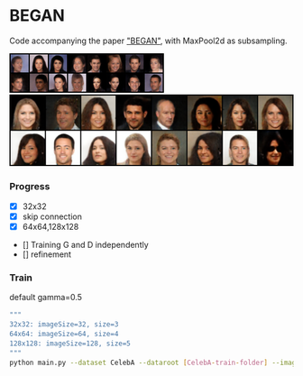 BEGAN
===============

Code accompanying the paper ["BEGAN"](https://arxiv.org/abs/1703.10717), with MaxPool2d as subsampling.

![image](https://github.com/xingmimfl/pytorch_BEGAN/blob/master/imgs/fake_samples_72500.png)
![image](https://github.com/xingmimfl/pytorch_BEGAN/blob/master/imgs/fake_samples_202500_64x64.png)

### Progress

- [x] 32x32
- [x] skip connection
- [x] 64x64,128x128
- [] Training G and D independently
- [] refinement

### Train

default gamma=0.5

```bash
"""
32x32: imageSize=32, size=3
64x64: imageSize=64, size=4
128x128: imageSize=128, size=5
"""
python main.py --dataset CelebA --dataroot [CelebA-train-folder] --imageSize 64 --size 4 --gamma 0.5 --cuda
```
